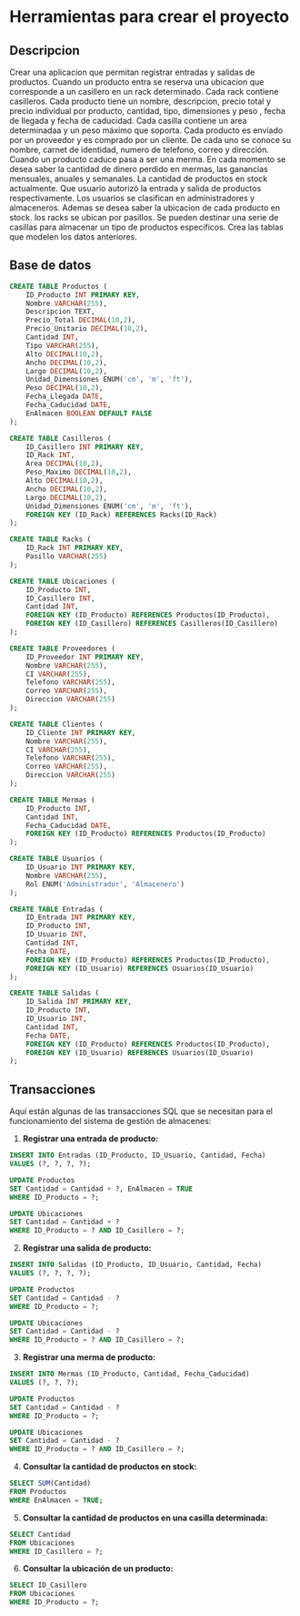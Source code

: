 # Herramientas para crear el proyecto

## Descripcion

Crear una aplicacion que permitan registrar entradas y salidas de productos. Cuando un producto entra se reserva una ubicacion que corresponde a un casillero en un rack determinado. Cada rack contiene casilleros. Cada producto tiene un nombre, descripcion, precio total y precio individual por producto, cantidad, tipo, dimensiones y peso , fecha de llegada y fecha de caducidad. Cada casilla contiene un area determinadaa y un peso máximo que soporta. Cada producto es enviado por un proveedor y es comprado por un cliente. De cada uno se conoce su nombre, carnet de identidad, numero de telefono, correo y dirección. Cuando un producto caduce pasa a ser una merma. En cada momento se desea saber la cantidad de dinero perdido en mermas, las ganancias mensuales, anuales y semanales. La cantidad de productos en stock actualmente. Que usuario autorizó la entrada y salida de productos respectivamente. Los usuarios se clasifican en administradores y almaceneros. Ademas se desea saber la ubicacion de cada producto en stock. los racks se ubican por pasillos. Se pueden destinar una serie de casillas para almacenar un tipo de productos específicos. Crea las tablas que modelen los datos anteriores.



## Base de datos

```sql
CREATE TABLE Productos (
    ID_Producto INT PRIMARY KEY,
    Nombre VARCHAR(255),
    Descripcion TEXT,
    Precio_Total DECIMAL(10,2),
    Precio_Unitario DECIMAL(10,2),
    Cantidad INT,
    Tipo VARCHAR(255),
    Alto DECIMAL(10,2),
    Ancho DECIMAL(10,2),
    Largo DECIMAL(10,2),
    Unidad_Dimensiones ENUM('cm', 'm', 'ft'),
    Peso DECIMAL(10,2),
    Fecha_Llegada DATE,
    Fecha_Caducidad DATE,
    EnAlmacen BOOLEAN DEFAULT FALSE
);

CREATE TABLE Casilleros (
    ID_Casillero INT PRIMARY KEY,
    ID_Rack INT,
    Area DECIMAL(10,2),
    Peso_Maximo DECIMAL(10,2),
    Alto DECIMAL(10,2),
    Ancho DECIMAL(10,2),
    Largo DECIMAL(10,2),
    Unidad_Dimensiones ENUM('cm', 'm', 'ft'),
    FOREIGN KEY (ID_Rack) REFERENCES Racks(ID_Rack)
);

CREATE TABLE Racks (
    ID_Rack INT PRIMARY KEY,
    Pasillo VARCHAR(255)
);

CREATE TABLE Ubicaciones (
    ID_Producto INT,
    ID_Casillero INT,
    Cantidad INT,
    FOREIGN KEY (ID_Producto) REFERENCES Productos(ID_Producto),
    FOREIGN KEY (ID_Casillero) REFERENCES Casilleros(ID_Casillero)
);

CREATE TABLE Proveedores (
    ID_Proveedor INT PRIMARY KEY,
    Nombre VARCHAR(255),
    CI VARCHAR(255),
    Telefono VARCHAR(255),
    Correo VARCHAR(255),
    Direccion VARCHAR(255)
);

CREATE TABLE Clientes (
    ID_Cliente INT PRIMARY KEY,
    Nombre VARCHAR(255),
    CI VARCHAR(255),
    Telefono VARCHAR(255),
    Correo VARCHAR(255),
    Direccion VARCHAR(255)
);

CREATE TABLE Mermas (
    ID_Producto INT,
    Cantidad INT,
    Fecha_Caducidad DATE,
    FOREIGN KEY (ID_Producto) REFERENCES Productos(ID_Producto)
);

CREATE TABLE Usuarios (
    ID_Usuario INT PRIMARY KEY,
    Nombre VARCHAR(255),
    Rol ENUM('Administrador', 'Almacenero')
);

CREATE TABLE Entradas (
    ID_Entrada INT PRIMARY KEY,
    ID_Producto INT,
    ID_Usuario INT,
    Cantidad INT,
    Fecha DATE,
    FOREIGN KEY (ID_Producto) REFERENCES Productos(ID_Producto),
    FOREIGN KEY (ID_Usuario) REFERENCES Usuarios(ID_Usuario)
);

CREATE TABLE Salidas (
    ID_Salida INT PRIMARY KEY,
    ID_Producto INT,
    ID_Usuario INT,
    Cantidad INT,
    Fecha DATE,
    FOREIGN KEY (ID_Producto) REFERENCES Productos(ID_Producto),
    FOREIGN KEY (ID_Usuario) REFERENCES Usuarios(ID_Usuario)
);

```

## Transacciones

Aquí están algunas de las transacciones SQL que se necesitan para el funcionamiento del sistema de gestión de almacenes:

1. **Registrar una entrada de producto:**
```sql
INSERT INTO Entradas (ID_Producto, ID_Usuario, Cantidad, Fecha)
VALUES (?, ?, ?, ?);

UPDATE Productos
SET Cantidad = Cantidad + ?, EnAlmacen = TRUE
WHERE ID_Producto = ?;

UPDATE Ubicaciones
SET Cantidad = Cantidad + ?
WHERE ID_Producto = ? AND ID_Casillero = ?;
```

2. **Registrar una salida de producto:**
```sql
INSERT INTO Salidas (ID_Producto, ID_Usuario, Cantidad, Fecha)
VALUES (?, ?, ?, ?);

UPDATE Productos
SET Cantidad = Cantidad - ?
WHERE ID_Producto = ?;

UPDATE Ubicaciones
SET Cantidad = Cantidad - ?
WHERE ID_Producto = ? AND ID_Casillero = ?;
```

3. **Registrar una merma de producto:**
```sql
INSERT INTO Mermas (ID_Producto, Cantidad, Fecha_Caducidad)
VALUES (?, ?, ?);

UPDATE Productos
SET Cantidad = Cantidad - ?
WHERE ID_Producto = ?;

UPDATE Ubicaciones
SET Cantidad = Cantidad - ?
WHERE ID_Producto = ? AND ID_Casillero = ?;
```

4. **Consultar la cantidad de productos en stock:**
```sql
SELECT SUM(Cantidad)
FROM Productos
WHERE EnAlmacen = TRUE;
```

5. **Consultar la cantidad de productos en una casilla determinada:**
```sql
SELECT Cantidad
FROM Ubicaciones
WHERE ID_Casillero = ?;
```

6. **Consultar la ubicación de un producto:**
```sql
SELECT ID_Casillero
FROM Ubicaciones
WHERE ID_Producto = ?;
```

